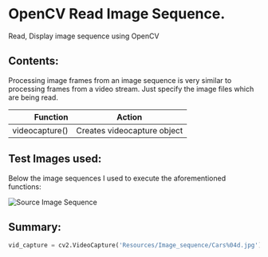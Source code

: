 # OpenCV Read Image Sequence.
Read, Display image sequence using OpenCV
## Contents:

Processing image frames from an image sequence is very similar to processing frames from a video stream. Just specify the image files which are being read. 

| Function     |Action                                     |
|-------------:|-------------------------------------------|
|videocapture()|   Creates videocapture object             |

## Test Images used: 
Below the image sequences I used to execute the aforementioned functions:

![Source Image Sequence](https://learnopencv.com/wp-content/uploads/2021/05/image.gif)


## Summary:

```python
vid_capture = cv2.VideoCapture('Resources/Image_sequence/Cars%04d.jpg')
```
